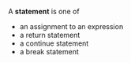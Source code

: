 A **statement** is one of

- an assignment to an expression
- a return statement
- a continue statement
- a break statement